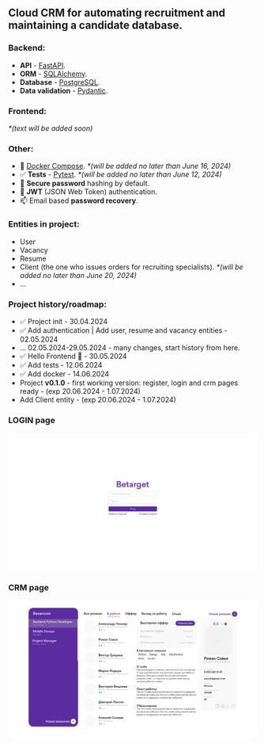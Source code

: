 ## Сloud CRM for automating recruitment and maintaining a candidate database.

### Backend:
- **API** - [FastAPI](https://fastapi.tiangolo.com).
- **ORM** - [SQLAlchemy](https://www.sqlalchemy.org).
- **Database** - [PostgreSQL](https://www.postgresql.org).
- **Data validation** - [Pydantic](https://docs.pydantic.dev).

### Frontend: 
_*(text will be added soon)_

### Other:
- 🐳 [Docker Compose](https://www.docker.com). _*(will be added no later than June 16, 2024)_
- ✅ **Tests** - [Pytest](https://pytest.org). _*(will be added no later than June 12, 2024)_
- 🔐 **Secure password** hashing by default.
- 🔑 **JWT** (JSON Web Token) authentication.
- 📫 Email based **password recovery**.

### Entities in project:
- User
- Vacancy 
- Resume
- Client (the one who issues orders for recruiting specialists). _*(will be added no later than June 20, 2024)_
- ...

### Project history/roadmap:
- ✅ Project init - 30.04.2024
- ✅ Add authentication | Add user, resume and vacancy entities - 02.05.2024
- ... 02.05.2024-29.05.2024 - many changes, start history from here.
- ✅ Hello Frontend 🌻 - 30.05.2024
- ✅ Add tests - 12.06.2024
- ✅ Add docker - 14.06.2024
- Project **v0.1.0** - first working version: register, login and crm pages ready - (exp 20.06.2024 - 1.07.2024)
- Add Client entity - (exp 20.06.2024 - 1.07.2024)

### LOGIN page
[![API docs](img/login_betarget.png)](https://github.com/ShinKranel/betarget)

### CRM page
[![API docs](img/crm_betarget.png)](https://github.com/ShinKranel/betarget)